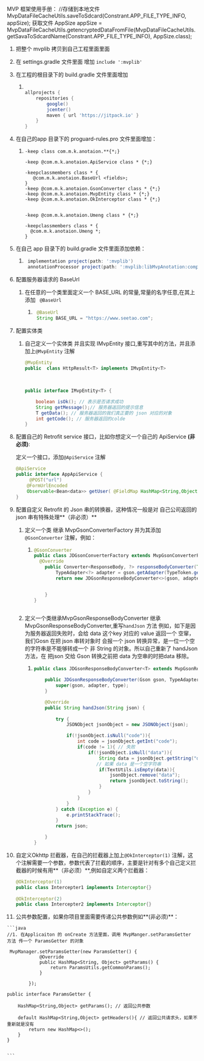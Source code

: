 MVP  框架使用手册：
//存储到本地文件
MvpDataFileCacheUtils.saveToSdcard(Constrant.APP_FILE_TYPE_INFO, appSize);
获取文件
AppSize appSize = MvpDataFileCacheUtils.getencryptedDataFromFile(MvpDataFileCacheUtils.getSavaToSdcardName(Constrant.APP_FILE_TYPE_INFO), AppSize.class);


1. 把整个 mvplib 拷贝到自己工程里面里面

2. 在 settings.gradle 文件里面 增加 `include ':mvplib'`

3. 在工程的根目录下的 build.gradle 文件里面增加 

   1. ```groovy
      
      allprojects {
          repositories {
              google()
              jcenter()
              maven { url 'https://jitpack.io' }
          }
      }
      ```

      

4. 在自己的app 目录下的 proguard-rules.pro 文件里面增加：

   1. ```properties
      -keep class com.m.k.anotaion.**{*;}
      
      -keep @com.m.k.anotaion.ApiService class * {*;}
      
      -keepclassmembers class * {
         @com.m.k.anotaion.BaseUrl <fields>;
      }
      -keep @com.m.k.anotaion.GsonConverter class * {*;}
      -keep @com.m.k.anotaion.MvpEntity class * {*;}
      -keep @com.m.k.anotaion.OkInterceptor class * {*;}
      
      
      -keep @com.m.k.anotaion.Umeng class * {*;}
      
      -keepclassmembers class * {
        @com.m.k.anotaion.Umeng *;
      }
      ```

5. 在自己 app 目录下的 build.gradle 文件里面添加依赖：

   1. ```groovy
       implementation project(path: ':mvplib')
       annotationProcessor project(path: ':mvplib:libMvpAnotation:compiler')
      ```

6. 配置服务器请求的 BaseUrl

   1. 在任意的一个类里面定义一个 BASE_URL  的常量,常量的名字任意,在其上添加 ` @BaseUrl`

      1. ```java
          @BaseUrl
          String BASE_URL = "https://www.seetao.com";
         ```

7. 配置实体类

   1. 自己定义一个实体类 并且实现 IMvpEntity 接口,重写其中的方法，并且添加上`@MvpEntity` 注解

      ```java
      @MvpEntity
      public  class HttpResult<T> implements IMvpEntity<T> 
        
        
       
      public interface IMvpEntity<T> {
      
          boolean isOk(); // 表示是否请求成功
          String getMessage();// 服务器返回的提示信息
          T getData(); // 服务器返回的我们真正要的 json 对应的对象
          int getCode(); // 服务器返回的colde
      }
      
      ```

8. 配置自己的 Retrofit  service 接口，比如你想定义一个自己的 ApiService **(非必须)**:

   定义一个接口，添加`@ApiService` 注解

   ```java
   @ApiService
   public interface AppApiService {
     	@POST("url")
       @FormUrlEncoded
       Observable<Bean<data>> getUser( @FieldMap HashMap<String,Object> map);
   }
   ```

9. 配置自定义 Retrofit 的  Json 串的转换器，这种情况一般是对 自己公司返回的json 串有特殊处理**（非必须）**

   1. 定义一个类 继承 MvpGsonConverterFactory 并为其添加 `@GsonConverter` 注解，例如：

      1. ```java
         @GsonConverter
         public class JDGsonConverterFactory extends MvpGsonConverterFactory {
           @Override
             public Converter<ResponseBody, ?> responseBodyConverter(Type type, Annotation[] annotations, Retrofit retrofit) {
                 TypeAdapter<?> adapter = gson.getAdapter(TypeToken.get(type));
                 return new JDGsonResponseBodyConverter<>(gson, adapter,type);
         
         
             }
         }
           
         ```

      

   2. 定义一个类继承MvpGsonResponseBodyConverter  继承 MvpGsonResponseBodyConverter,重写`handJson` 方法 例如，如下是因为服务器返回失败时，会给 data 这个key 对应的 value 返回一个 空窜，我们Gosn 在把 json 串转对象时 会报一个 json 转换异常，是一位一个空的字符串是不能够转成一个 非 String 的对象。所以自己重新了 handJson 方法，在 把json 交给 Gson 转换之前把 data 为空串的时把data 移除。

      1. ```java
         public class JDGsonResponseBodyConverter<T> extends MvpGsonResponseBodyConverter<T> {
         
             public JDGsonResponseBodyConverter(Gson gson, TypeAdapter<T> adapter, Type type) {
                 super(gson, adapter, type);
             }
         
             @Override
             public String handJson(String json) {
               
                 try {
                     JSONObject jsonObject = new JSONObject(json);
         
                     if(!jsonObject.isNull("code")){
                         int code = jsonObject.getInt("code");
                         if(code != 1){ // 失败
                             if(!jsonObject.isNull("data")){
                                 String data = jsonObject.getString("data");
                                // 如果 data 是一个空字符串
                                 if(TextUtils.isEmpty(data)){
                                     jsonObject.remove("data");
                                     return jsonObject.toString();
                                 }
                             }
                         }
                     }
                 } catch (Exception e) {
                     e.printStackTrace();
                 }
                 return json;
         
             }
         }
         ```

10. 自定义Okhttp 拦截器，在自己的拦截器上加上`@OkInterceptor(1)`  注解，这个注解需要一个参数，参数代表了拦截的顺序，主要是针对有多个自己定义拦截器的时候有用**（非必须）**,例如自定义两个拦截器：

    ```java
    @OkInterceptor(1)
    public class Intercepter1 implements Interceptor{}
      
    @OkInterceptor(2)
    public class Intercepter2 implements Interceptor{}
    
    ```

    

    

    

11.  公共参数配置，如果你项目里面需要传递公共参数例如**(非必须)**：

    ```java
    //1. 在Applicaiton 的 onCreate 方法里面，调用 MvpManger.setParamsGetter 方法 传一个 ParamsGetter 的对象
      
     MvpManager.setParamsGetter(new ParamsGetter() {
                @Override
                public HashMap<String, Object> getParams() {
                    return ParamsUtils.getCommonParams();
                }
                
            });
      
    public interface ParamsGetter {
    
        HashMap<String,Object> getParams(); // 返回公共参数
    
        default HashMap<String,Object> getHeaders(){ // 返回公共请求头，如果不重新就是没有
            return new HashMap<>();
        }
    }
     
       
    ```

    